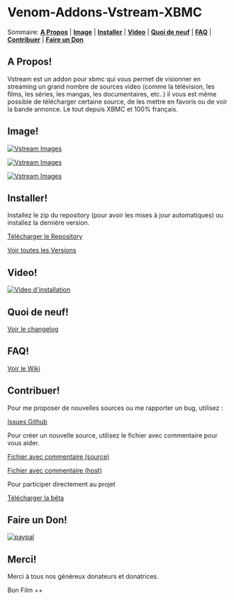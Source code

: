 Venom-Addons-Vstream-XBMC
=================

Sommaire: **[A Propos](#a-propos)** | **[Image](#image)** | **[Installer](#installer)** | **[Video](#video)** | **[Quoi de neuf](#quoi-de-neuf)** | **[FAQ](#faq)** | **[Contribuer](#contribuer)** | **[Faire un Don](#faire-un-don)** 

## A Propos!

Vstream est un addon pour xbmc qui vous permet de visionner en streaming un grand nombre de sources video (comme la télévision, les films, les séries, les mangas, les documentaires, etc..) il vous est même possible de télécharger certaine source, de les mettre en favoris ou de voir la bande annonce. Le tout depuis XBMC et 100% français.

## Image!

[![Vstream Images](http://img11.hostingpics.net/pics/524157Sanstitre1.jpg)](http://img11.hostingpics.net/pics/524157Sanstitre1.jpg)

[![Vstream Images](http://img11.hostingpics.net/pics/406095Sanstitre2.jpg)](http://img11.hostingpics.net/pics/406095Sanstitre2.jpg)

[![Vstream Images](http://img11.hostingpics.net/pics/642751Sanstitre3.jpg)](http://img11.hostingpics.net/pics/642751Sanstitre3.jpg)

## Installer!

Installez le zip du repository (pour avoir les mises à jour automatiques) ou installez la dernière version.

[Télécharger le Repository](https://github.com/Kodi-vStream/venom-xbmc-addons/releases/tag/Repository)

[Voir toutes les Versions](https://github.com/Kodi-vStream/venom-xbmc-addons/releases/)

## Video!		
	
 [![Video d'installation](http://img.youtube.com/vi/jQePwxpTKbI/0.jpg)](https://youtu.be/jQePwxpTKbI)


## Quoi de neuf!

[Voir le changelog](https://github.com/Kodi-vStream/venom-xbmc-addons/blob/Beta/plugin.video.vstream/changelog.txt)


## FAQ!

[Voir le Wiki](https://github.com/Kodi-vStream/venom-xbmc-addons/wiki)


## Contribuer!

Pour me proposer de nouvelles sources ou me rapporter un bug, utilisez :

[Issues Github](https://github.com/Kodi-vStream/venom-xbmc-addons/issues)

Pour créer un nouvelle source, utilisez le fichier avec commentaire pour vous aider.

[Fichier avec commentaire (source)](https://github.com/Kodi-vStream/venom-xbmc-addons/blob/Beta/ajouter_une_source.py)

[Fichier avec commentaire (host)](https://github.com/Kodi-vStream/venom-xbmc-addons/blob/Beta/ajouter_un_hebergeur.py)


Pour participer directement au projet

[Télécharger la bêta](https://minhaskamal.github.io/DownGit/#/home?url=https:%2F%2Fgithub.com%2FKodi-vStream%2Fvenom-xbmc-addons%2Ftree%2FBeta%2Fplugin.video.vstream)


## Faire un Don!

[![paypal](https://www.paypalobjects.com/fr_FR/FR/i/btn/btn_donateCC_LG.gif)](https://www.paypal.com/cgi-bin/webscr?cmd=_s-xclick&hosted_button_id=XGYW7QDKCLPCJ)


## Merci!

Merci à tous nos généreux donateurs et donatrices.

Bon Film ++
